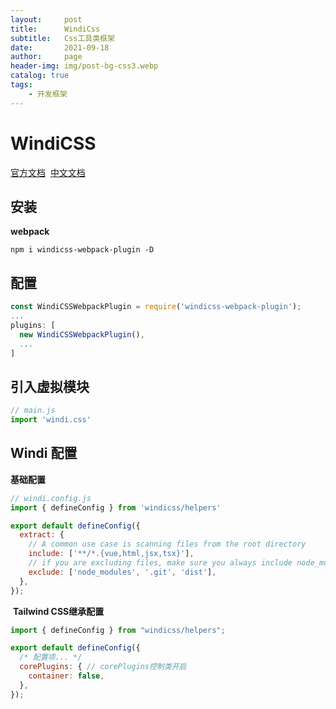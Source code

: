 ```yaml
---
layout:     post
title:      WindiCss
subtitle:   Css工具类框架
date:       2021-09-18
author:     page
header-img: img/post-bg-css3.webp
catalog: true
tags:
    - 开发框架
---
```


# WindiCSS

[官方文档](https://windicss.org/)  [中文文档](https://cn.windicss.org/)

## 安装

**webpack**

```
npm i windicss-webpack-plugin -D
```

## 配置

```js
const WindiCSSWebpackPlugin = require('windicss-webpack-plugin');
...
plugins: [
  new WindiCSSWebpackPlugin(),
  ...
]
```

## 引入虚拟模块

```js
// main.js
import 'windi.css'
```

## Windi 配置

**基础配置**

```js
// windi.config.js
import { defineConfig } from 'windicss/helpers'

export default defineConfig({
  extract: {
    // A common use case is scanning files from the root directory
    include: ['**/*.{vue,html,jsx,tsx}'],
    // if you are excluding files, make sure you always include node_modules and .git
    exclude: ['node_modules', '.git', 'dist'],
  },
});
```

 **Tailwind CSS继承配置**

```js
import { defineConfig } from "windicss/helpers";

export default defineConfig({
  /* 配置项... */
  corePlugins: { // corePlugins控制类开启
    container: false,
  },
});
```
